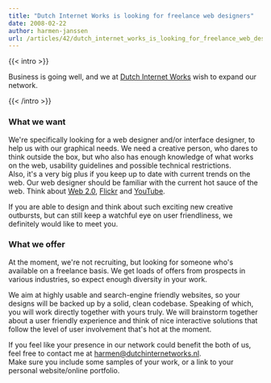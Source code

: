 ```yaml
---
title: "Dutch Internet Works is looking for freelance web designers"
date: 2008-02-22
author: harmen-janssen
url: /articles/42/dutch_internet_works_is_looking_for_freelance_web_designers
---
```


{{< intro >}}
<p>
Business is going well, and we at <a href="http://dutchinternetworks.nl">Dutch Internet Works</a> wish to expand our network.
</p>
{{< /intro >}}

### What we want

 We're specifically looking for a web designer and/or interface designer, to help us with our graphical needs. We need a creative person, who dares to think outside the box, but who also has enough knowledge of what works on the web, usability guidelines and possible technical restrictions.  
 Also, it's a very big plus if you keep up to date with current trends on the web. Our web designer should be familiar with the current hot sauce of the web. Think about [Web 2.0](http://wikipedia.org/wiki/Web_2), [Flickr](http://flickr.com) and [YouTube](http://www.youtube.com).

If you are able to design and think about such exciting new creative outbursts, but can still keep a watchful eye on user friendliness, we definitely would like to meet you.

### What we offer

 At the moment, we're not recruiting, but looking for someone who's available on a freelance basis. We get loads of offers from prospects in various industries, so expect enough diversity in your work.

We aim at highly usable and search-engine friendly websites, so your designs will be backed up by a solid, clean codebase. Speaking of which, you will work directly together with yours truly. We will brainstorm together about a user friendly experience and think of nice interactive solutions that follow the level of user involvement that's hot at the moment.

 If you feel like your presence in our network could benefit the both of us, feel free to contact me at [harmen@dutchinternetworks.nl](mailto:harmen@dutchinternetworks.nl).   
 Make sure you include some samples of your work, or a link to your personal website/online portfolio.